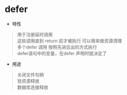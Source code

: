# defer

- 特性
> 用于注册延时调用    
这些调用直到 return 前才被执行 可以用来做资源清理  
多个defer 调用 按照先进后出的方式执行  
defer语句中的变量，在defer 声明时就决定了

- 用途 
> 关闭文件句柄    
锁资源释放   
数据库连接释放  



